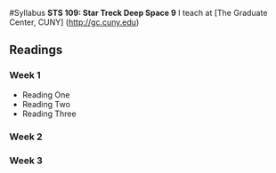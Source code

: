 #Syllabus
**STS 109: Star Treck Deep Space 9**
I teach at [The Graduate Center, CUNY] (http://gc.cuny.edu)
## Readings
### Week 1
- Reading One
- Reading Two
- Reading Three
### Week 2
### Week 3
